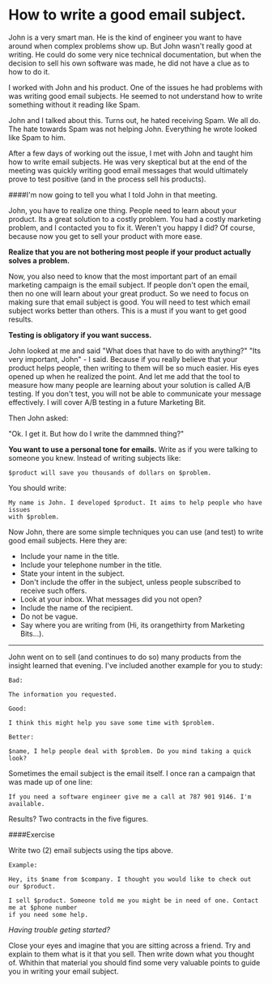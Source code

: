 How to write a good email subject.
==================================

John is a very smart man. He is the kind of engineer you want to have 
around when complex problems show up. But John wasn't really good at
writing. He could do some very nice technical documentation, but when the decision 
to sell his own software was made, he did not have a clue as to how to do it.

I worked with John and his product. One of the issues he had problems with 
was writing good email subjects. He seemed to not understand how to write
something without it reading like Spam.

John and I talked about this. Turns out, he hated receiving Spam. We all do.
The hate towards Spam was not helping John. Everything he wrote looked
like Spam to him.

After a few days of working out the issue, I met with John and taught him how
to write email subjects. He was very skeptical but at the end of the meeting
was quickly writing good email messages that would ultimately prove to test positive
(and in the process sell his products).

####I'm now going to tell you what I told John in that meeting. 

John, you have to realize one thing. People need to learn about your product.
Its a great solution to a costly problem. You had a costly marketing problem,
and I contacted you to fix it. Weren't you happy I did? Of course, because now
you get to sell your product with more ease.

**Realize that you are not bothering most people if your product actually solves a problem.**

Now, you also need to know that the most important part of an email marketing
campaign is the email subject. If people don't open the email, then no one will
learn about your great product. So we need to focus on making sure that email subject
is good. You will need to test which email subject works better than others. This
is a must if you want to get good results.

**Testing is obligatory if you want success.**

John looked at me and said "What does that have to do with anything?"
"Its very important, John" - I said. Because if you really believe that
your product helps people, then writing to them will be
so much easier. His eyes opened up when he realized the point. And let me add
that the tool to measure how many people are learning about your solution
is called A/B testing. If you don't test, you will not be able to 
communicate your message effectively. I will cover A/B testing in a future Marketing Bit.

Then John asked:

"Ok. I get it. But how do I write the dammned thing?"

**You want to use a personal tone for emails.** 
Write as if you were talking to someone you knew. Instead of writing subjects like:

    $product will save you thousands of dollars on $problem.
    
You should write:

    My name is John. I developed $product. It aims to help people who have issues
    with $problem.
    

Now John, there are some simple techniques you can use (and test) to write
good email subjects. Here they are:

- Include your name in the title.
- Include your telephone number in the title.
- State your intent in the subject.
- Don't include the offer in the subject, unless people subscribed to receive such offers.
- Look at your inbox. What messages did you not open?
- Include the name of the recipient.
- Do not be vague.
- Say where you are writing from (Hi, its orangethirty from Marketing Bits...).


***

John went on to sell (and continues to do so) many products from the insight
learned that evening. I've included another example for you to study:


    Bad: 
    
    The information you requested. 
    
    Good: 
    
    I think this might help you save some time with $problem.
    
    Better:
    
    $name, I help people deal with $problem. Do you mind taking a quick look?
    
    

Sometimes the email subject is the email itself. I once ran a campaign that 
was made up of one line:

    If you need a software engineer give me a call at 787 901 9146. I'm available.

Results? Two contracts in the five figures. 



####Exercise

Write two (2) email subjects using the tips above.

    Example:
    
    Hey, its $name from $company. I thought you would like to check out our $product.
    
    I sell $product. Someone told me you might be in need of one. Contact me at $phone number
    if you need some help.
    

*Having trouble geting started?*

Close your eyes and imagine that you are sitting across a friend. Try and
explain to them what is it that you sell. Then write down what you thought of.
Whithin that material you should find some very valuable points to guide you
in writing your email subject.



